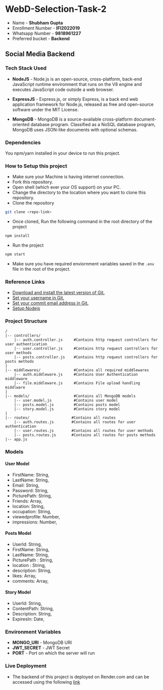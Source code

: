 # WebD-Selection-Task-2

- Name - **Shubham Gupta**
- Enrollment Number - **IFI2022019**
- Whatsapp Number - **9818961227**
- Preferred bucket - **Backend**

## Social Media Backend

### Tech Stack Used

- **NodeJS** - Node.js is an open-source, cross-platform, back-end JavaScript runtime environment that runs on the V8 engine and executes JavaScript code outside a web browser.

- **ExpressJS** - Express.js, or simply Express, is a back end web application framework for Node.js, released as free and open-source software under the MIT License.

- **MongoDB** - MongoDB is a source-available cross-platform document-oriented database program. Classified as a NoSQL database program, MongoDB uses JSON-like documents with optional schemas.

### Dependencies
You npm/yarn installed in your device to run this project.

### How to Setup this project

- Make sure your Machine is having internet connection.
- Fork this repository.
- Open shell (which ever your OS support) on your PC.
- Change the directory to the location where you want to clone this repository.
- Clone the repository
```bash
git clone <repo-link>
```
- Once cloned, Run the following command in the root directory of the project
```bash
npm install
```
- Run the project
```bash
npm start
```
- Make sure you have required enviornment variables saved in the ```.env``` file in the root of the project.

### Reference Links 
- [Download and install the latest version of Git.](https://git-scm.com/downloads)
- [Set your username in Git.](https://help.github.com/articles/setting-your-username-in-git)
- [Set your commit email address in Git.](https://help.github.com/articles/setting-your-commit-email-address-in-git)
- [Setup Nodejs](https://nodejs.org/en/blog/release/v16.18.1/)

### Project Structure 

```
/  
|-- controllers/
    |-- auth.controller.js     #Contains http request controllers for user authentication
    |-- user.controller.js     #Contains http request controllers for user methods
    |-- posts.controller.js    #Contains http request controllers for posts methods
|
|-- middlewares/               #Contains all required middlewares
    |-- auth.middleware.js     #Contains User Authentication middleware
    |-- file.middleware.js     #Contains File upload handling middlware
|
|-- models/                    #Contains all MongoDB models
    |-- user.model.js          #Contains user model
    |-- posts.model.js         #Contains posts model
    |-- story.model.js         #Contains story model
|
|-- routes/                   #Contains all routes
    |-- auth.routes.js        #Contains all routes for user authentication
    |-- user.routes.js        #Contains all routes for user methods
    |-- posts.routes.js       #Contains all routes for posts methods
|-- app.js

```

### Models

#### User Model

- FirstName: String,
- LastName: String,
- Email: String,
- Password: String,
- PicturePath: String,
- Friends: Array,
- location: String,
- occupation: String,
- viewedprofile: Number,
- impressions: Number,

#### Posts Model

- UserId: String,
- FirstName: String,
- LastName: String,
- PicturePath : String,
- location : String,
- description: String,
- likes: Array,
- comments: Array,

#### Story Model

- UserId: String,
- ContentPath: String,
- Description: String,
- ExpiresIn: Date,

### Environment Variables

- **MONGO_URI** - MongoDB URI
- **JWT_SECRET** - JWT Secret
- **PORT** - Port on which the server will run

### Live Deployment 

- The backend of this project is deployed on Render.com and can be accessed using the following [link](https://webd-task-2.onrender.com)









